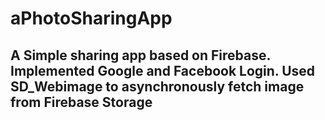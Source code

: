 # aPhotoSharingApp
## A Simple sharing app based on Firebase. Implemented Google and Facebook Login. Used SD_Webimage to asynchronously fetch image from Firebase Storage
